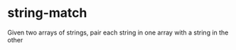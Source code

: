 # string-match
Given two arrays of strings, pair each string in one array with a string in the
other
